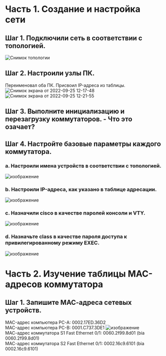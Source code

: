 # Часть 1. Создание и настройка сети
## Шаг 1. Подключили сеть в соответствии с топологией.
![Снимок топологии](https://user-images.githubusercontent.com/22404268/192135814-238c0b32-2a75-4b45-9761-cc0103664353.png)
## Шаг 2. Настроили узлы ПК.
Переименовал оба ПК. Присвоил IP-адреса из таблицы.
![Снимок экрана от 2022-09-25 12-17-48](https://user-images.githubusercontent.com/22404268/192136815-19bbfa11-c2fe-4b22-b8b3-f1103165169c.png)
![Снимок экрана от 2022-09-25 12-21-55](https://user-images.githubusercontent.com/22404268/192136821-e8fecf43-210c-445b-8232-c2ded6e5374e.png)
## Шаг 3. Выполните инициализацию и перезагрузку коммутаторов. - Что это озачает?
## Шаг 4. Настройте базовые параметры каждого коммутатора.
### a. Настроили имена устройств в соответствии с топологией.
![изображение](https://user-images.githubusercontent.com/22404268/192137257-6630d691-50fc-4802-977a-fd466cf26001.png)
### b. Настроили IP-адреса, как указано в таблице адресации.
![изображение](https://user-images.githubusercontent.com/22404268/192137515-de25512b-d752-42e5-8694-909d49638489.png)
### c. Назначили cisco в качестве паролей консоли и VTY.
![изображение](https://user-images.githubusercontent.com/22404268/192137667-9edceaf8-5592-4fa0-949b-9403fe3de851.png)
### d. Назначьте class в качестве пароля доступа к привилегированному режиму EXEC.
![изображение](https://user-images.githubusercontent.com/22404268/192146840-806df55b-455f-41d3-a8ec-2b21f3192b83.png)
# Часть 2. Изучение таблицы МАС-адресов коммутатора
## Шаг 1. Запишите МАС-адреса сетевых устройств.
MAC-адрес компьютера PC-A: 0002.17ED.36D2  
MAC-адрес компьютера PC-B: 0001.C737.3DE1
![изображение](https://user-images.githubusercontent.com/22404268/192148079-809dc83e-88b8-46ca-a6cd-5135e43eadb2.png)  
МАС-адрес коммутатора S1 Fast Ethernet 0/1: 0060.2f99.8d01 (bia 0060.2f99.8d01)  
МАС-адрес коммутатора S2 Fast Ethernet 0/1: 0002.16c9.6101 (bia 0002.16c9.6101)
##
##
##
###
###
###
